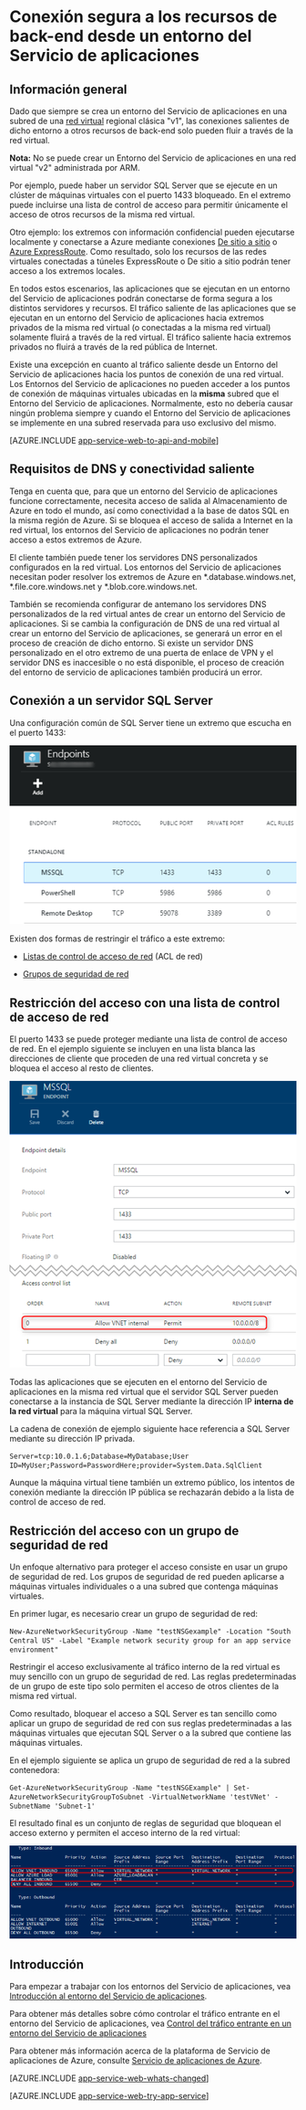 <properties 
	pageTitle="Conexión segura a los recursos de back-end desde un entorno del Servicio de aplicaciones" 
	description="Obtenga información acerca de cómo conectarse de forma segura a los recursos de back-end desde un entorno del Servicio de aplicaciones." 
	services="app-service" 
	documentationCenter="" 
	authors="ccompy" 
	manager="wpickett" 
	editor=""/>

<tags 
	ms.service="app-service" 
	ms.workload="na" 
	ms.tgt_pltfrm="na" 
	ms.devlang="na" 
	ms.topic="article" 
	ms.date="02/10/2016" 
	ms.author="stefsch"/>

# Conexión segura a los recursos de back-end desde un entorno del Servicio de aplicaciones #

## Información general ##
Dado que siempre se crea un entorno del Servicio de aplicaciones en una subred de una [red virtual][virtualnetwork] regional clásica "v1", las conexiones salientes de dicho entorno a otros recursos de back-end solo pueden fluir a través de la red virtual.

**Nota:** No se puede crear un Entorno del Servicio de aplicaciones en una red virtual "v2" administrada por ARM.

Por ejemplo, puede haber un servidor SQL Server que se ejecute en un clúster de máquinas virtuales con el puerto 1433 bloqueado. En el extremo puede incluirse una lista de control de acceso para permitir únicamente el acceso de otros recursos de la misma red virtual.

Otro ejemplo: los extremos con información confidencial pueden ejecutarse localmente y conectarse a Azure mediante conexiones [De sitio a sitio][SiteToSite] o [Azure ExpressRoute][ExpressRoute]. Como resultado, solo los recursos de las redes virtuales conectadas a túneles ExpressRoute o De sitio a sitio podrán tener acceso a los extremos locales.

En todos estos escenarios, las aplicaciones que se ejecutan en un entorno del Servicio de aplicaciones podrán conectarse de forma segura a los distintos servidores y recursos. El tráfico saliente de las aplicaciones que se ejecutan en un entorno del Servicio de aplicaciones hacia extremos privados de la misma red virtual (o conectadas a la misma red virtual) solamente fluirá a través de la red virtual. El tráfico saliente hacia extremos privados no fluirá a través de la red pública de Internet.

Existe una excepción en cuanto al tráfico saliente desde un Entorno del Servicio de aplicaciones hacia los puntos de conexión de una red virtual. Los Entornos del Servicio de aplicaciones no pueden acceder a los puntos de conexión de máquinas virtuales ubicadas en la **misma** subred que el Entorno del Servicio de aplicaciones. Normalmente, esto no debería causar ningún problema siempre y cuando el Entorno del Servicio de aplicaciones se implemente en una subred reservada para uso exclusivo del mismo.

[AZURE.INCLUDE [app-service-web-to-api-and-mobile](../../includes/app-service-web-to-api-and-mobile.md)]

## Requisitos de DNS y conectividad saliente ##
Tenga en cuenta que, para que un entorno del Servicio de aplicaciones funcione correctamente, necesita acceso de salida al Almacenamiento de Azure en todo el mundo, así como conectividad a la base de datos SQL en la misma región de Azure. Si se bloquea el acceso de salida a Internet en la red virtual, los entornos del Servicio de aplicaciones no podrán tener acceso a estos extremos de Azure.

El cliente también puede tener los servidores DNS personalizados configurados en la red virtual. Los entornos del Servicio de aplicaciones necesitan poder resolver los extremos de Azure en *.database.windows.net, *.file.core.windows.net y *.blob.core.windows.net.

También se recomienda configurar de antemano los servidores DNS personalizados de la red virtual antes de crear un entorno del Servicio de aplicaciones. Si se cambia la configuración de DNS de una red virtual al crear un entorno del Servicio de aplicaciones, se generará un error en el proceso de creación de dicho entorno. Si existe un servidor DNS personalizado en el otro extremo de una puerta de enlace de VPN y el servidor DNS es inaccesible o no está disponible, el proceso de creación del entorno de servicio de aplicaciones también producirá un error.

## Conexión a un servidor SQL Server
Una configuración común de SQL Server tiene un extremo que escucha en el puerto 1433:

![Extremo de SQL Server][SqlServerEndpoint]

Existen dos formas de restringir el tráfico a este extremo:


- [Listas de control de acceso de red][NetworkAccessControlLists] (ACL de red)

- [Grupos de seguridad de red][NetworkSecurityGroups]


## Restricción del acceso con una lista de control de acceso de red

El puerto 1433 se puede proteger mediante una lista de control de acceso de red. En el ejemplo siguiente se incluyen en una lista blanca las direcciones de cliente que proceden de una red virtual concreta y se bloquea el acceso al resto de clientes.

![Ejemplo de lista de control de acceso de red][NetworkAccessControlListExample]

Todas las aplicaciones que se ejecuten en el entorno del Servicio de aplicaciones en la misma red virtual que el servidor SQL Server pueden conectarse a la instancia de SQL Server mediante la dirección IP **interna de la red virtual** para la máquina virtual SQL Server.

La cadena de conexión de ejemplo siguiente hace referencia a SQL Server mediante su dirección IP privada.

    Server=tcp:10.0.1.6;Database=MyDatabase;User ID=MyUser;Password=PasswordHere;provider=System.Data.SqlClient

Aunque la máquina virtual tiene también un extremo público, los intentos de conexión mediante la dirección IP pública se rechazarán debido a la lista de control de acceso de red.

## Restricción del acceso con un grupo de seguridad de red
Un enfoque alternativo para proteger el acceso consiste en usar un grupo de seguridad de red. Los grupos de seguridad de red pueden aplicarse a máquinas virtuales individuales o a una subred que contenga máquinas virtuales.

En primer lugar, es necesario crear un grupo de seguridad de red:

    New-AzureNetworkSecurityGroup -Name "testNSGexample" -Location "South Central US" -Label "Example network security group for an app service environment"

Restringir el acceso exclusivamente al tráfico interno de la red virtual es muy sencillo con un grupo de seguridad de red. Las reglas predeterminadas de un grupo de este tipo solo permiten el acceso de otros clientes de la misma red virtual.

Como resultado, bloquear el acceso a SQL Server es tan sencillo como aplicar un grupo de seguridad de red con sus reglas predeterminadas a las máquinas virtuales que ejecutan SQL Server o a la subred que contiene las máquinas virtuales.

En el ejemplo siguiente se aplica un grupo de seguridad de red a la subred contenedora:

    Get-AzureNetworkSecurityGroup -Name "testNSGExample" | Set-AzureNetworkSecurityGroupToSubnet -VirtualNetworkName 'testVNet' -SubnetName 'Subnet-1'
    
El resultado final es un conjunto de reglas de seguridad que bloquean el acceso externo y permiten el acceso interno de la red virtual:

![Reglas de seguridad de red predeterminadas][DefaultNetworkSecurityRules]


## Introducción

Para empezar a trabajar con los entornos del Servicio de aplicaciones, vea [Introducción al entorno del Servicio de aplicaciones][IntroToAppServiceEnvironment].

Para obtener más detalles sobre cómo controlar el tráfico entrante en el entorno del Servicio de aplicaciones, vea [Control del tráfico entrante en un entorno del Servicio de aplicaciones][ControlInboundASE]

Para obtener más información acerca de la plataforma de Servicio de aplicaciones de Azure, consulte [Servicio de aplicaciones de Azure][AzureAppService].

[AZURE.INCLUDE [app-service-web-whats-changed](../../includes/app-service-web-whats-changed.md)]

[AZURE.INCLUDE [app-service-web-try-app-service](../../includes/app-service-web-try-app-service.md)]
 

<!-- LINKS -->
[virtualnetwork]: https://azure.microsoft.com/documentation/articles/virtual-networks-faq/
[ControlInboundTraffic]: http://azure.microsoft.com/documentation/articles/app-service-app-service-environment-control-inbound-traffic/
[SiteToSite]: https://azure.microsoft.com/documentation/articles/vpn-gateway-site-to-site-create/
[ExpressRoute]: http://azure.microsoft.com/services/expressroute/
[NetworkAccessControlLists]: https://azure.microsoft.com/documentation/articles/virtual-networks-acl/
[NetworkSecurityGroups]: https://azure.microsoft.com/documentation/articles/virtual-networks-nsg/
[IntroToAppServiceEnvironment]: http://azure.microsoft.com/documentation/articles/app-service-app-service-environment-intro/
[AzureAppService]: http://azure.microsoft.com/documentation/articles/app-service-value-prop-what-is/
[ControlInboundASE]: http://azure.microsoft.com/documentation/articles/app-service-app-service-environment-control-inbound-traffic/

<!-- IMAGES -->
[SqlServerEndpoint]: ./media/app-service-app-service-environment-securely-connecting-to-backend-resources/SqlServerEndpoint01.png
[NetworkAccessControlListExample]: ./media/app-service-app-service-environment-securely-connecting-to-backend-resources/NetworkAcl01.png
[DefaultNetworkSecurityRules]: ./media/app-service-app-service-environment-securely-connecting-to-backend-resources/DefaultNetworkSecurityRules01.png

<!---HONumber=AcomDC_0211_2016-->